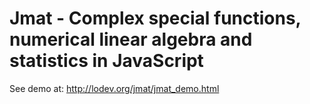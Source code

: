 # Jmat - Complex special functions, numerical linear algebra and statistics in JavaScript

See demo at:
http://lodev.org/jmat/jmat_demo.html
